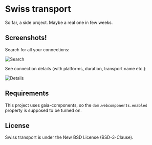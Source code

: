 # Swiss transport

So far, a side project. Maybe a real one in few weeks.

## Screenshots!

Search for all your connections:

![Search](http://i.imgur.com/Fhq24YB.png)

See connection details (with platforms, duration, transport name etc.):

![Details](http://i.imgur.com/vs6lZs4.png)

## Requirements

This project uses gaia-components, so the `dom.webcomponents.enabled` property
is supposed to be turned on.

## License

Swiss transport is under the New BSD License (BSD-3-Clause).
